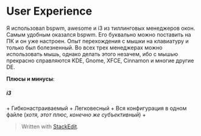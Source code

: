 # User Experience
Я использовал bspwm, awesome и i3 из тиллинговых менеджеров окон. Самым удобным оказался bspwm. Его буквально можно поставить на ПК и он уже настроен.
Опыт перехождения с мышки на клавиатуру и только был болезненный. Во всех трех менеджерах можно использовать мышь, однако делать этого незачем, ибо с мышью прекрасно справляются KDE, Gnome, XFCE, Cinnamon и многие другие DE.

**Плюсы и минусы**:
##### i3
\+ Гибконастраиваемый
\+ Легковесный
\+ Вся конфигурация в одном файле (*хотя, этот плюс, конечно же субъективный*)
\+ 

> Written with [StackEdit](https://stackedit.io/).
<!--stackedit_data:
eyJoaXN0b3J5IjpbMjQ1NjMzOTQ0XX0=
-->